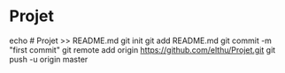 # Projet
echo # Projet >> README.md
git init
git add README.md
git commit -m "first commit"
git remote add origin https://github.com/elthu/Projet.git
git push -u origin master
